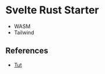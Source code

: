 # Svelte Rust Starter
- WASM
- Tailwind

## References
- [Tut](https://blog.logrocket.com/integrating-svelte-app-rust-webassembly/)